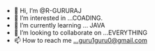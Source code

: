 - 👋 Hi, I’m @R-GURURAJ
- 👀 I’m interested in ...COADING.
- 🌱 I’m currently learning ... JAVA
- 💞️ I’m looking to collaborate on ...EVERYTHING 
- 📫 How to reach me ...guru1guru0@gmail.com

<!---
R-GURURAJ/R-GURURAJ is a ✨ special ✨ repository because its `README.md` (this file) appears on your GitHub profile.
You can click the Preview link to take a look at your changes.
--->

